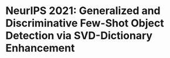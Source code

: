 # NeurIPS 2021: Generalized and Discriminative Few-Shot Object Detection via SVD-Dictionary Enhancement
